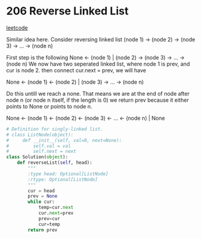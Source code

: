 # 206 Reverse Linked List

[leetcode](https://leetcode.com/problems/reverse-linked-list/description/)

Similar idea here. Consider reversing linked list
(node 1) -> (node 2) -> (node 3) -> ... -> (node n)

First step is the following
None <- (node 1) | (node 2) -> (node 3) -> ... -> (node n)
We now have two seperated linked list, where node 1 is prev, and cur is node 2. then connect cur.next = prev, we will have

None <- (node 1) <- (node 2) | (node 3) -> ... -> (node n)

Do this untill we reach a none. That means we are at the end of node after node n (or node n itself, if the length is 0)
we return prev because it either points to None or points to node n.

None <- (node 1) <- (node 2) <- (node 3) <- ... <- (node n) | None

```python
# Definition for singly-linked list.
# class ListNode(object):
#     def __init__(self, val=0, next=None):
#         self.val = val
#         self.next = next
class Solution(object):
    def reverseList(self, head):
        """
        :type head: Optional[ListNode]
        :rtype: Optional[ListNode]
        """
        cur = head
        prev = None
        while cur:
            temp=cur.next
            cur.next=prev
            prev=cur
            cur=temp
        return prev
```
